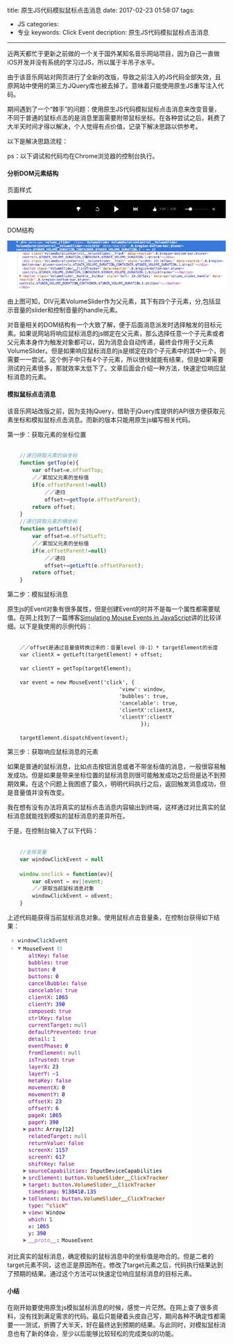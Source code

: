 title: 原生JS代码模拟鼠标点击消息
date: 2017-02-23 01:58:07
tags:
- JS
categories:
- 专业
keywords: Click Event
decription: 原生JS代码模拟鼠标点击消息

---

近两天都忙于更新之前做的一个关于国外某知名音乐网站项目，因为自己一直做iOS开发并没有系统的学习过JS，所以属于半吊子水平。

由于该音乐网站对网页进行了全新的改版，导致之前注入的JS代码全部失效，且原网站中使用的第三方JQuery库也被去掉了。意味着只能使用原生JS重写注入代码。

期间遇到了一个“棘手”的问题：使用原生JS代码模拟鼠标点击消息来改变音量，不同于普通的鼠标点击的是消息里面需要附带鼠标坐标。在各种尝试之后，耗费了大半天时间才得以解决，个人觉得有点价值，记录下解决思路以供参考。

以下是解决思路流程：

ps：以下调试和代码均在Chrome浏览器的控制台执行。

#### 分析DOM元素结构 ####

页面样式

![页面样式](https://raw.githubusercontent.com/icebergcwp1990/MarkDownPhotos/master/cocoa/originality/js-simulate-mouse-click-1.png)

DOM结构

![DOM结构](https://raw.githubusercontent.com/icebergcwp1990/MarkDownPhotos/master/cocoa/originality/js-simulate-mouse-click-2.png)

由上图可知，DIV元素VolumeSlider作为父元素，其下有四个子元素，分,包括显示音量的slider和控制音量的handle元素。

对音量相关的DOM结构有一个大致了解，便于后面消息派发时选择触发的目标元素。如果说网站将响应鼠标消息的js绑定在父元素，那么选择任意一个子元素或者父元素本身作为触发对象都可以，因为消息会自动传递，最终会作用于父元素VolumeSlider。但是如果响应鼠标消息的js是绑定在四个子元素中的其中一个，则需要一一尝试。这个例子中只有4个子元素，所以很快就能有结果，但是如果需要测试的元素很多，那就效率太低下了。文章后面会介绍一种方法，快速定位响应鼠标消息的元素。

#### 模拟鼠标点击消息 #####

该音乐网站改版之前，因为支持jQuery，借助于jQuery库提供的API很方便获取元素坐标和模拟鼠标点击消息。而新的版本只能用原生js编写相关代码。

第一步：获取元素的坐标位置

```js

	//递归获取元素的纵坐标
	function getTop(e){
	    var offset=e.offsetTop;
	    ／／累加父元素的坐标值
	    if(e.offsetParent!=null) 
	    	／／递归
	    	offset+=getTop(e.offsetParent);
	    return offset;
	}
	//递归获取元素的横坐标
	function getLeft(e){
	    var offset=e.offsetLeft;
	    ／／累加父元素的坐标值
	    if(e.offsetParent!=null) 
	    	／／递归
	    	offset+=getLeft(e.offsetParent);
	    return offset; 
	}

```

第二步：模拟鼠标消息

原生js的Event对象有很多属性，但是创建Event的时并不是每一个属性都需要赋值。在网上找到了一篇博客[Simulating Mouse Events in JavaScript](http://marcgrabanski.com/simulating-mouse-click-events-in-javascript/)讲的比较详细。以下是我使用的示例代码：

``` JS

	／／offset是通过音量值转换过来的：音量level（0-1）* targetElement的长度
	var clientX = getLeft(targetElement) + offset;
	            
	var clientY = getTop(targetElement);
	            
	var event = new MouseEvent('click', {
									'view': window,
									'bubbles': true,
									'cancelable': true,
									'clientX':clientX,
									'clientY':clientY
	                                       });
	            
	targetElement.dispatchEvent(event);

```

第三步：获取响应鼠标消息的元素

如果是普通的鼠标消息，比如点击按钮消息或者不带坐标值的消息，一般很容易触发成功。但是如果是带来坐标位置的鼠标消息则很可能触发成功之后但是达不到预期效果。在这个问题上我困惑了蛮久，明明代码执行之后，返回触发消息成功，但是音量值并没有改变。

我在想有没有办法将真实的鼠标点击消息内容输出到终端，这样通过对比真实的鼠标消息就能找到模拟的鼠标消息的差异所在。

于是，在控制台输入了以下代码：

```js

	//全局变量
	var windowClickEvent = null

	window.onclick = function(ev){
		var oEvent = ev||event;
		／／获取当前鼠标消息对象
		windowClickEvent = oEvent;
	}

```

上述代码能获得当前鼠标消息对象。使用鼠标点击音量条，在控制台获得如下结果：

![DOM结构](https://raw.githubusercontent.com/icebergcwp1990/MarkDownPhotos/master/cocoa/originality/js-simulate-mouse-click-3.png)

对比真实的鼠标消息，确定模拟的鼠标消息中的坐标值是吻合的。但是二者的target元素不同，这也正是原因所在。修改了target元素之后，代码执行结果达到了预期的结果。通过这个方法可以快速定位响应鼠标消息的目标元素。

#### 小结 ####

在刚开始要使用原生js模拟鼠标消息的时候，感觉一片茫然。在网上查了很多资料，没有找到满足需求的代码。最后只能硬着头皮自己写，期间各种不确定性都需要一一测试，折腾了大半天，好在最终达到预期的结果。与此同时，对模拟鼠标消息也有了新的体会，至少以后能够比较轻松的完成类似的功能。

